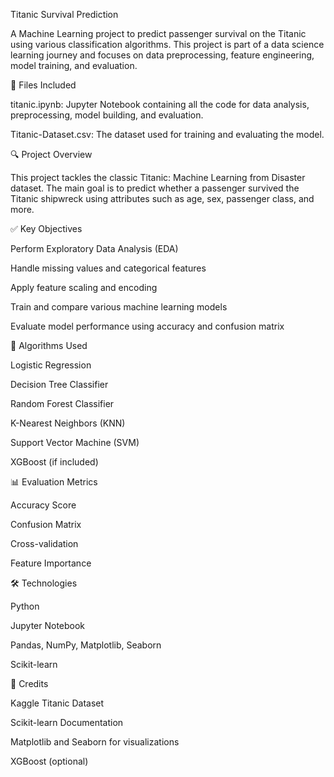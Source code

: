 Titanic Survival Prediction

A Machine Learning project to predict passenger survival on the Titanic using various classification algorithms. This project is part of a data science learning journey and focuses on data preprocessing, feature engineering, model training, and evaluation.

📂 Files Included

titanic.ipynb: Jupyter Notebook containing all the code for data analysis, preprocessing, model building, and evaluation.

Titanic-Dataset.csv: The dataset used for training and evaluating the model.

🔍 Project Overview

This project tackles the classic Titanic: Machine Learning from Disaster dataset. The main goal is to predict whether a passenger survived the Titanic shipwreck using attributes such as age, sex, passenger class, and more.

✅ Key Objectives

Perform Exploratory Data Analysis (EDA)

Handle missing values and categorical features

Apply feature scaling and encoding

Train and compare various machine learning models

Evaluate model performance using accuracy and confusion matrix

🧪 Algorithms Used

Logistic Regression

Decision Tree Classifier

Random Forest Classifier

K-Nearest Neighbors (KNN)

Support Vector Machine (SVM)

XGBoost (if included)

📊 Evaluation Metrics

Accuracy Score

Confusion Matrix

Cross-validation

Feature Importance

🛠️ Technologies

Python

Jupyter Notebook

Pandas, NumPy, Matplotlib, Seaborn

Scikit-learn

📌 Credits

Kaggle Titanic Dataset

Scikit-learn Documentation

Matplotlib and Seaborn for visualizations

XGBoost (optional)
